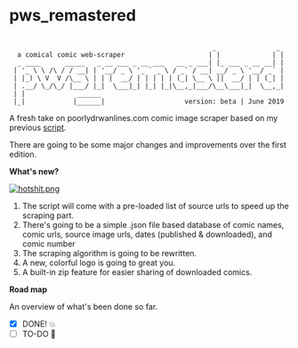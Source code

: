 # pws_remastered

~~~

                                                   _               _ 
  a comical comic web-scraper                     | |             | |
  _ ____      _____   _ __ ___ _ __ ___   __ _ ___| |_ ___ _ __ __| |
 | '_ \ \ /\ / / __| | '__/ _ \ '_ ` _ \ / _` / __| __/ _ \ '__/ _` |
 | |_) \ V  V /\__ \ | | |  __/ | | | | | (_| \__ \ ||  __/ | | (_| |
 | .__/ \_/\_/ |___/ |_|  \___|_| |_| |_|\__,_|___/\__\___|_|  \__,_|
 | |             ______                                              
 |_|            |______|                    version: beta | June 2019 

~~~
A fresh take on poorlydrwanlines.com comic image scraper based on my previous [script](https://github.com/baduker/poorlywrittenscraper).

There are going to be some major changes and improvements over the first edition.

**What's new?**

[![hotshit.png](http://www.poorlydrawnlines.com/wp-content/uploads/2019/06/hot-shit-kevin.png)](http://www.poorlydrawnlines.com/comic/hot-shit/)

1. The script will come with a pre-loaded list of source urls to speed up the scraping part.
2. There's going to be a simple .json file based database of comic names, comic urls, source image urls, dates (published & downloaded), and comic number
3. The scraping algorithm is going to be rewritten.
4. A new, colorful logo is going to great you.
5. A built-in zip feature for easier sharing of downloaded comics.

**Road map**

An overview of what's been done so far.

- [x] DONE! :collision:
- [ ] TO-DO :shit: